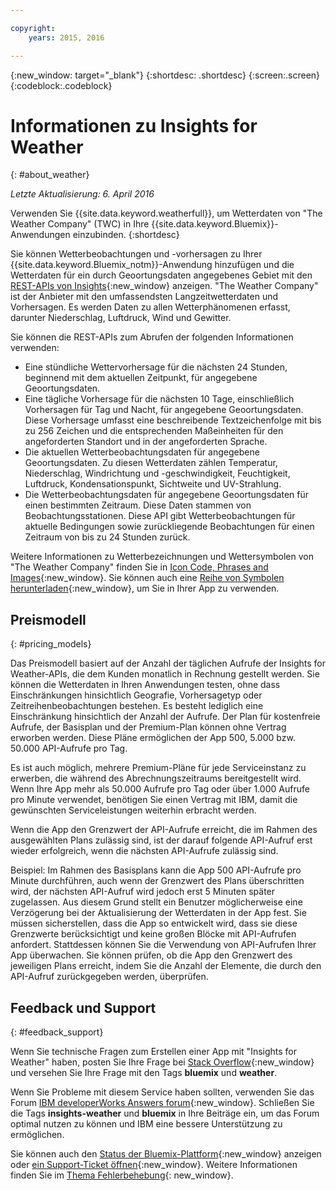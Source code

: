 ```yaml
---

copyright:
	years: 2015, 2016

---
```


{:new_window: target="_blank"}
{:shortdesc: .shortdesc}
{:screen:.screen}
{:codeblock:.codeblock}

# Informationen zu Insights for Weather
{: #about_weather}

*Letzte Aktualisierung: 6. April 2016*

Verwenden Sie {{site.data.keyword.weatherfull}},
um Wetterdaten von "The Weather Company" (TWC) in Ihre {{site.data.keyword.Bluemix}}-Anwendungen einzubinden.
{:shortdesc}

Sie können Wetterbeobachtungen und -vorhersagen zu Ihrer {{site.data.keyword.Bluemix_notm}}-Anwendung hinzufügen und die Wetterdaten
für ein durch Geoortungsdaten angegebenes Gebiet mit den [REST-APIs von Insights](https://twcservice.{APPDomain}/rest-api/){:new_window} anzeigen.
"The Weather Company" ist der Anbieter mit den umfassendsten Langzeitwetterdaten und Vorhersagen. Es werden Daten zu allen Wetterphänomenen erfasst, darunter Niederschlag, Luftdruck, Wind und Gewitter.

Sie können die REST-APIs zum Abrufen der folgenden Informationen verwenden: 

* Eine stündliche Wettervorhersage für die nächsten 24 Stunden, beginnend mit
dem aktuellen Zeitpunkt, für angegebene Geoortungsdaten.
* Eine tägliche Vorhersage für die nächsten 10 Tage, einschließlich Vorhersagen
für Tag und Nacht, für angegebene Geoortungsdaten. Diese Vorhersage umfasst eine
beschreibende Textzeichenfolge mit bis zu 256 Zeichen und die entsprechenden Maßeinheiten
für den angeforderten Standort und in der angeforderten Sprache.
* Die aktuellen Wetterbeobachtungsdaten für angegebene Geoortungsdaten. Zu diesen Wetterdaten
zählen Temperatur, Niederschlag, Windrichtung und -geschwindigkeit, Feuchtigkeit, Luftdruck,
Kondensationspunkt, Sichtweite und UV-Strahlung.
* Die Wetterbeobachtungsdaten für angegebene Geoortungsdaten für einen bestimmten Zeitraum. Diese Daten stammen von Beobachtungsstationen. Diese API gibt Wetterbeobachtungen
für aktuelle Bedingungen sowie zurückliegende Beobachtungen für einen Zeitraum von bis zu 24 Stunden zurück.

Weitere Informationen zu Wetterbezeichnungen und Wettersymbolen von "The Weather Company"
finden Sie in [Icon Code, Phrases and Images](https://docs.google.com/document/d/1MZwWYqki8Ee-V7c7InBuA5CDVkjb3XJgpc39hI9FsI0/edit?pli=1){:new_window}.
Sie können auch eine [Reihe von Symbolen herunterladen](https://twcdocs.mybluemix.net/download/weatherinsightsicons.zip){:new_window}, um Sie in Ihrer App zu verwenden. 

## Preismodell
{: #pricing_models}

Das Preismodell basiert auf der Anzahl der täglichen Aufrufe der Insights for Weather-APIs, die dem Kunden monatlich
in Rechnung gestellt werden. Sie können die Wetterdaten in Ihren Anwendungen testen,
ohne dass Einschränkungen hinsichtlich Geografie, Vorhersagetyp oder Zeitreihenbeobachtungen bestehen.
Es besteht lediglich eine Einschränkung hinsichtlich der Anzahl der Aufrufe. Der Plan für kostenfreie Aufrufe, der Basisplan und der Premium-Plan können
ohne Vertrag erworben werden. Diese Pläne ermöglichen der App
500, 5.000 bzw. 50.000 API-Aufrufe pro Tag.

Es ist auch möglich, mehrere Premium-Pläne für jede Serviceinstanz zu erwerben,
die während des Abrechnungszeitraums bereitgestellt wird. Wenn Ihre App mehr als 50.000 Aufrufe pro Tag oder über 1.000 Aufrufe pro Minute verwendet,
benötigen Sie einen Vertrag mit IBM, damit die gewünschten Serviceleistungen weiterhin erbracht werden.

Wenn die App den Grenzwert der API-Aufrufe erreicht, die im Rahmen des ausgewählten Plans zulässig sind,
ist der darauf folgende API-Aufruf erst wieder erfolgreich, wenn die nächsten API-Aufrufe zulässig sind.

Beispiel: Im Rahmen des Basisplans kann die App 500 API-Aufrufe pro Minute durchführen,
auch wenn der Grenzwert des Plans überschritten wird, der nächsten API-Aufruf wird jedoch
erst 5 Minuten später zugelassen. Aus diesem Grund stellt ein Benutzer möglicherweise eine Verzögerung bei der Aktualisierung
der Wetterdaten in der App fest. Sie müssen sicherstellen, dass die App so entwickelt wird,
dass sie diese Grenzwerte berücksichtigt und keine großen Blöcke mit API-Aufrufen anfordert. Stattdessen können Sie die Verwendung von API-Aufrufen Ihrer App überwachen. Sie können prüfen, ob die App den Grenzwert des jeweiligen Plans erreicht,
indem Sie die Anzahl der Elemente, die durch den API-Aufruf zurückgegeben werden, überprüfen.

## Feedback und Support
{: #feedback_support}

Wenn Sie technische Fragen zum Erstellen einer App mit "Insights for Weather" haben, posten Sie Ihre Frage bei [Stack Overflow](http://stackoverflow.com/search?q=weather+bluemix){:new_window}
und versehen Sie Ihre Frage mit den Tags **bluemix** und **weather**.

Wenn Sie Probleme mit diesem Service haben sollten, verwenden Sie das Forum [IBM developerWorks Answers forum](https://developer.ibm.com/answers/topics/insights-weather/?smartspace=bluemix){:new_window}.
Schließen Sie die Tags
**insights-weather** und **bluemix**
in Ihre Beiträge ein, um das Forum optimal nutzen zu können und IBM eine bessere
Unterstützung zu ermöglichen.

Sie können auch den [Status der Bluemix-Plattform](https://developer.ibm.com/bluemix/support/#status){:new_window} anzeigen oder [ein Support-Ticket öffnen](https://cloudoe.support.ibmcloud.com/ics/support/default.asp?deptid=31036&amp;offering=ibmbluemix){:new_window}.
Weitere Informationen finden Sie im [Thema Fehlerbehebung](https://console.{DomainName}/docs/troubleshoot/troubleshoot.html){: new_window}.
